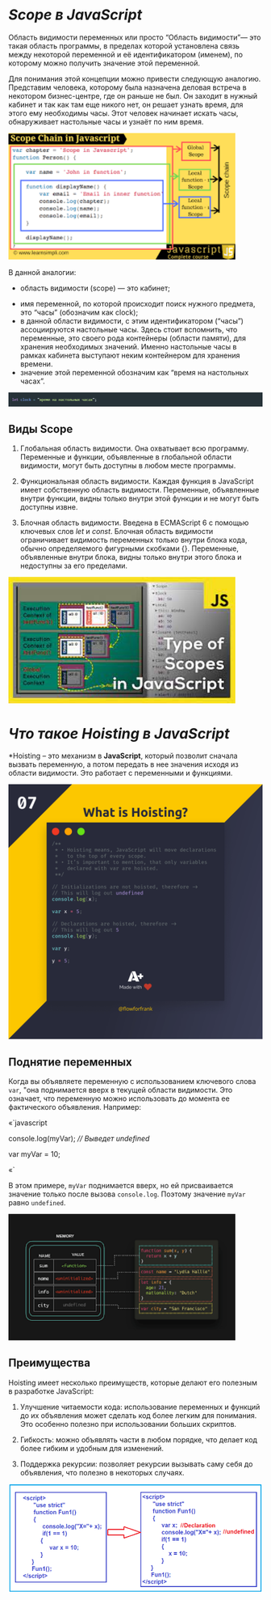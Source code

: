 # ___Scope в JavaScript___
Область видимости переменных или просто “Область видимости”— это такая область программы, в пределах которой установлена связь между некоторой переменной и её идентификатором (именем), по которому можно получить значение этой переменной.

Для понимания этой концепции можно привести следующую аналогию. Представим человека, которому была назначена деловая встреча в некотором бизнес-центре, где он раньше не был. Он заходит в нужный кабинет и так как там еще никого нет, он решает узнать время, для этого ему необходимы часы. Этот человек начинает искать часы, обнаруживает настольные часы и узнаёт по ним время.

<img src="Без названия.png" width="450" height="250">

В данной аналогии:

* область видимости (scope) — это кабинет;
- имя переменной, по которой происходит поиск нужного   предмета, это “часы” (обозначим как clock);
- в данной области видимости, с этим идентификатором (“часы”) ассоциируются настольные часы. Здесь стоит вспомнить, что переменные, это своего рода контейнеры (области памяти), для хранения необходимых значений. Именно настольные часы в рамках кабинета выступают неким контейнером для хранения времени.
- значение этой переменной обозначим как “время на настольных часах”.

![Alt text](<Снимок экрана 2024-01-19 175518.png>)

## Виды Scope
1. Глобальная область видимости. Она охватывает всю программу. Переменные и функции, объявленные в глобальной области видимости, могут быть доступны в любом месте программы.

2. Функциональная область видимости. Каждая функция в JavaScript имеет собственную область видимости. Переменные, объявленные внутри функции, видны только внутри этой функции и не могут быть доступны извне.

3. Блочная область видимости. Введена в ECMAScript 6 с помощью ключевых слов *let* и *const*. Блочная область видимости ограничивает видимость переменных только внутри блока кода, обычно определяемого фигурными скобками {}. Переменные, объявленные внутри блока, видны только внутри этого блока и недоступны за его пределами.

<img src="Без названия.jpg" width="450" height="250">

# ___Что такое Hoisting в JavaScript___
*Hoisting – это механизм в **JavaScript**, который позволит сначала вызвать переменную, а потом передать в нее значения исходя из области видимости. Это работает с переменными и функциями.

![Alt text](hoisting-in-javascript.png)
## Поднятие переменных
Когда вы объявляете переменную с использованием ключевого слова `var`, "она поднимается вверх в текущей области видимости. Это означает, что переменную можно использовать до момента ее фактического объявления. Например:

«`javascript

console.log(myVar);  *//  Выведет undefined*

var myVar = 10;

«`

В этом примере, `myVar` поднимается вверх, но ей присваивается значение только после вызова `console.log`. Поэтому значение `myVar` равно `undefined`.

<img src="Без названия (1).png" width="450" height="250">


## Преимущества
Hoisting имеет несколько преимуществ, которые делают его полезным в разработке JavaScript:

1. Улучшение читаемости кода: использование переменных и функций до их объявления может сделать код более легким для понимания. Это особенно полезно при использовании больших скриптов.

2. Гибкость: можно объявлять части в любом порядке, что делает код более гибким и удобным для изменений.

3. Поддержка рекурсии: позволяет рекурсии вызывать саму себя до объявления, что полезно в некоторых случаях.

![Alt text](word-image-369.png)

